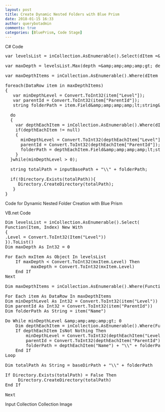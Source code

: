 ```yaml
---
layout: post
title: Create Dynamic Nested Folders with Blue Prism
date: 2018-01-15 16:33
author: querybotadmin
comments: true
categories: [BluePrism, Code Stage]
---
```

C# Code
<pre>
var levelsList = inCollection.AsEnumerable().Select(dItem =&amp;amp;amp;amp;amp;gt; new { Level = Convert.ToInt32(dItem[&quot;Level&quot;]) }).ToList();

var maxDepth = levelsList.Max(depth =&amp;amp;amp;amp;amp;gt; depth.Level);

var maxDepthItems = inCollection.AsEnumerable().Where(dItem =&amp;amp;amp;amp;amp;gt; Convert.ToInt32(dItem[&quot;Level&quot;]) == maxDepth).ToList();

foreach(DataRow item in maxDepthItems)
{
   var minDepthLevel = Convert.ToInt32(item[&quot;Level&quot;]);
   var parentId = Convert.ToInt32(item[&quot;ParentId&quot;]);
   string folderPath = item.Field&amp;amp;amp;amp;amp;lt;string&amp;amp;amp;amp;amp;gt;(&quot;Name&quot;);

  do
  {
    var depthEachItem = inCollection.AsEnumerable().Where(dItem =&amp;amp;amp;amp;amp;amp;gt; Convert.ToInt32(dItem[&quot;ID&quot;]) == parentId).ToList().FirstOrDefault();
    if(depthEachItem != null)
    {
      minDepthLevel = Convert.ToInt32(depthEachItem[&quot;Level&quot;]);
      parentId = Convert.ToInt32(depthEachItem[&quot;ParentId&quot;]);
      folderPath = depthEachItem.Field&amp;amp;amp;amp;amp;lt;string&amp;amp;amp;amp;amp;gt;(&quot;Name&quot;) + &quot;\\&quot; + folderPath;
    }
  }while(minDepthLevel > 0);

  string totalPath = inputBasePath + &quot;\\&quot; + folderPath;

  if(!Directory.Exists(totalPath)){
     Directory.CreateDirectory(totalPath);
   }
}
</pre>
Code for Dynamic Nested Folder Creation with Blue Prism

VB.net Code
<pre>
Dim levelsList = inCollection.AsEnumerable().Select(
Function(Item, Index) New With
{
.Level = Convert.ToInt32(Item(&quot;Level&quot;))
}).ToList()
Dim maxDepth As Int32 = 0

For Each mxItem As Object In levelsList
    If maxDepth < Convert.ToInt32(mxItem.Level) Then
          maxDepth = Convert.ToInt32(mxItem.Level)
    End If
Next

Dim maxDepthItems = inCollection.AsEnumerable().Where(Function(dItem) Convert.ToInt32(dItem(&quot;Level&quot;)) = maxDepth).ToList()

For Each item As DataRow In maxDepthItems
Dim minDepthLevel As Int32 = Convert.ToInt32(item(&quot;Level&quot;))
Dim parentId As Int32 = Convert.ToInt32(item(&quot;ParentId&quot;))
Dim folderPath As String = item(&quot;Name&quot;)

Do While minDepthLevel &amp;amp;amp;amp;amp;gt; 0
    Dim depthEachItem = inCollection.AsEnumerable().Where(Function(dItem) Convert.ToInt32(dItem(&quot;ID&quot;)) = parentId).ToList().FirstOrDefault()
    If depthEachItem IsNot Nothing Then
        minDepthLevel = Convert.ToInt32(depthEachItem(&quot;Level&quot;))
        parentId = Convert.ToInt32(depthEachItem(&quot;ParentId&quot;))
        folderPath = depthEachItem(&quot;Name&quot;) + &quot;\\&quot; + folderPath
    End If
Loop

Dim totalPath As String = baseDirPath + &quot;\\&quot; + folderPath

If Directory.Exists(totalPath) = False Then
     Directory.CreateDirectory(totalPath)
End If

Next
</pre>
Input Collection Collection Image